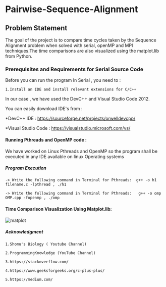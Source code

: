 
# Pairwise-Sequence-Alignment

## Problem Statement
The goal of the project is to compare time cycles taken by the Sequence Alignment problem when solved with serial, openMP and MPI techniques.The time comparisons are also visualized using the matplot.lib from Python.
### Prerequisites and Requirements for Serial Source Code 
Before you can run the program In Serial , you need to : 

    1.Install an IDE and install relevant extensions for C/C++
  
In our case , we have used the DevC++ and Visual Studio Code 2012.
 
You can easily download  IDE's from :
 
*DevC++ IDE : https://sourceforge.net/projects/orwelldevcpp/
 
*Visual Studio Code : https://visualstudio.microsoft.com/vs/

#### Running Pthreads and OpenMP code :

We have worked on Linux Pthreads and OpenMP so the program shall be executed in any IDE available on linux Operating systems

##### Program Execution 

    -> Write the following command in Terminal for Pthreads:  g++ -o h1 filename.c -lpthread , ./h1
    
    -> Write the following command in Terminal for Pthreads:   g++ -o omp OMP.cpp -fopenmp , ./omp

#### Time Comparison Visualization Using Matplot.lib:

![matplot](https://user-images.githubusercontent.com/29493186/118481347-d1215a00-b72c-11eb-8739-73c68c6b80ec.jpeg)


##### Acknowledgment


    1.Shomu's Biology ( Youtube Channel)

    2.ProgrammingKnowledge (YouTube Channel)
  
    3.https://stackoverflow.com/

    4.https://www.geeksforgeeks.org/c-plus-plus/
    
    5.https://medium.com/



  

